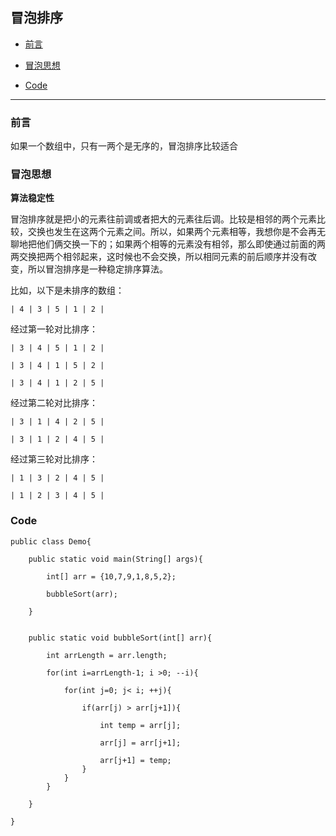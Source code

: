 

## 冒泡排序

*   [前言](#pre)

*   [冒泡思想](#idea)

*   [Code](#code)

***

<h3 id="pre">前言</h3>

如果一个数组中，只有一两个是无序的，冒泡排序比较适合



<h3 id="idea">冒泡思想</h3>

**算法稳定性**

冒泡排序就是把小的元素往前调或者把大的元素往后调。比较是相邻的两个元素比较，交换也发生在这两个元素之间。所以，如果两个元素相等，我想你是不会再无聊地把他们俩交换一下的；如果两个相等的元素没有相邻，那么即使通过前面的两两交换把两个相邻起来，这时候也不会交换，所以相同元素的前后顺序并没有改变，所以冒泡排序是一种稳定排序算法。


比如，以下是未排序的数组：

    | 4 | 3 | 5 | 1 | 2 |

    
经过第一轮对比排序：

    | 3 | 4 | 5 | 1 | 2 |
    
    | 3 | 4 | 1 | 5 | 2 |
    
    | 3 | 4 | 1 | 2 | 5 |
    
经过第二轮对比排序：
    
    | 3 | 1 | 4 | 2 | 5 |
    
    | 3 | 1 | 2 | 4 | 5 |
    
经过第三轮对比排序：

    | 1 | 3 | 2 | 4 | 5 |

    | 1 | 2 | 3 | 4 | 5 |



<h3 id="code">Code</h3>


    public class Demo{
    
        public static void main(String[] args){
        
            int[] arr = {10,7,9,1,8,5,2};
            
            bubbleSort(arr);
        
        }
        
        
        public static void bubbleSort(int[] arr){
        
            int arrLength = arr.length;
            
            for(int i=arrLength-1; i >0; --i){
            
                for(int j=0; j< i; ++j){
                
                    if(arr[j) > arr[j+1]){
                        
                        int temp = arr[j];
                        
                        arr[j] = arr[j+1];
                        
                        arr[j+1] = temp;
                    }
                }
            }
        
        }
        
    }
